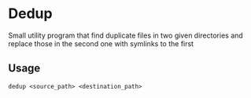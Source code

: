 # Dedup

Small utility program that find duplicate files in two given directories and replace those in the second one with symlinks to the first

## Usage
```
dedup <source_path> <destination_path>
```
